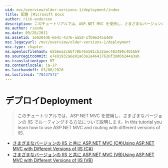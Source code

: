 ```yaml
---
uid: mvc/overview/older-versions-1/deployment/index
title: 配置 |Microsoft Docs
author: rick-anderson
description: このチュートリアルでは、ASP.NET MVC を使用し、さまざまなバージョンの IIS でルーティングする方法について説明します。
ms.author: riande
ms.date: 09/28/2011
ms.assetid: 1e9204db-664c-4376-aa50-1fb9e245a4d9
msc.legacyurl: /mvc/overview/older-versions-1/deployment
msc.type: chapter
ms.openlocfilehash: 65b6ea2c66f78b765591cb32aec483480c4016b9
ms.sourcegitcommit: e7e91932a6e91a63e2e46417626f39d6b244a3ab
ms.translationtype: MT
ms.contentlocale: ja-JP
ms.lasthandoff: 03/06/2020
ms.locfileid: "78437572"
---
```

# <a name="deployment"></a><span data-ttu-id="ef28e-103">デプロイ</span><span class="sxs-lookup"><span data-stu-id="ef28e-103">Deployment</span></span>

> <span data-ttu-id="ef28e-104">このチュートリアルでは、ASP.NET MVC を使用し、さまざまなバージョンの IIS でルーティングする方法について説明します。</span><span class="sxs-lookup"><span data-stu-id="ef28e-104">In this tutorial you learn how to use ASP.NET MVC and routing with different versions of IIS.</span></span>

- [<span data-ttu-id="ef28e-105">さまざまなバージョンの IIS と共に ASP.NET MVC (C#)</span><span class="sxs-lookup"><span data-stu-id="ef28e-105">Using ASP.NET MVC with Different Versions of IIS (C#)</span></span>](using-asp-net-mvc-with-different-versions-of-iis-cs.md)
- [<span data-ttu-id="ef28e-106">さまざまなバージョンの IIS と共に ASP.NET MVC (VB)</span><span class="sxs-lookup"><span data-stu-id="ef28e-106">Using ASP.NET MVC with Different Versions of IIS (VB)</span></span>](using-asp-net-mvc-with-different-versions-of-iis-vb.md)
